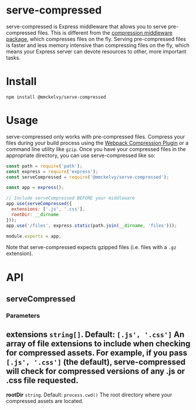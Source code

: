# serve-compressed
serve-compressed is Express middleware that allows you to serve pre-compressed files.  This is different from the [compression middleware package](http://expressjs.com/en/resources/middleware/compression.html), which compresses files on the fly.  Serving pre-compressed files is faster and less memory intensive than compressing files on the fly, which means your Express server can devote resources to other, more important tasks.

# Install
```shell
npm install @mmckelvy/serve-compressed
```

# Usage
serve-compressed only works with pre-compressed files.  Compress your files during your build process using the [Webpack Compression Plugin](https://webpack.js.org/plugins/compression-webpack-plugin/) or a command line utility like `gzip`.  Once you have your compressed files in the appropriate directory, you can use serve-compressed like so:

```javascript
const path = require('path');
const express = require('express');
const serveCompressed = require('@mmckelvy/serve-compressed');

const app = express();

// Include serveCompressed BEFORE your middleware
app.use(serveCompressed({
  extensions: ['.js', '.css'],
  rootDir: __dirname
}));
app.use('/files', express.static(path.join(__dirname, 'files')));

module.exports = app;
```

Note that serve-compressed expects gzipped files (i.e. files with a `.gz` extension).

# API

## serveCompressed

### Parameters

**extensions** `string[]`.  Default: `[.js', '.css']`
An array of file extensions to include when checking for compressed assets.  For example, if you pass `[.js', '.css']` (the default), serve-compressed will check for compressed versions of any .js or .css file requested.
--

**rootDir** `string`.  Default: `process.cwd()`
The root directory where your compressed assets are located.
